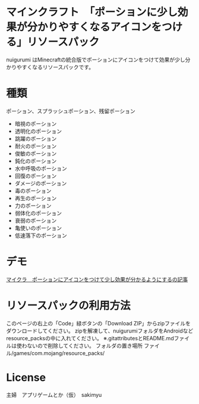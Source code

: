 # マインクラフト　「ポーションに少し効果が分かりやすくなるアイコンをつける」リソースパック
nuigurumi はMinecraftの統合版でポーションにアイコンをつけて効果が少し分かりやすくなるリソースパックです。

# 種類
ポーション、スプラッシュポーション、残留ポーション
* 暗視のポーション
* 透明化のポーション
* 跳躍のポーション
* 耐火のポーション
* 俊敏のポーション
* 鈍化のポーション
* 水中呼吸のポーション
* 回復のポーション
* ダメージのポーション
* 毒のポーション
* 再生のポーション
* 力のポーション
* 弱体化のポーション
* 衰弱のポーション
* 亀使いのポーション
* 低速落下のポーション

# デモ
[マイクラ　ポーションにアイコンをつけて少し効果が分かるようにするの記事](https://ameblo.jp/sasamiyu58/entry-12696287772.html)

# リソースパックの利用方法
このページの右上の「Code」緑ボタンの「Download ZIP」からzipファイルをダウンロードしてください。
zipを解凍して、nuigurumiフォルダをAndroidなどresource_packsの中に入れてください。
※.gitattributesとREADME.mdファイルは使わないので削除してください。
フォルダの置き場所
ファイル/games/com.mojang/resource_packs/

# License
主婦　アプリゲームとか（仮）　sakimyu
